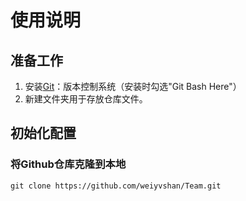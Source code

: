 # 使用说明
## 准备工作
1. 安装[Git](https://git-scm.com/)：版本控制系统（安装时勾选"Git Bash Here"）
2. 新建文件夹用于存放仓库文件。
## 初始化配置
### 将Github仓库克隆到本地
```git bash
git clone https://github.com/weiyvshan/Team.git
```
